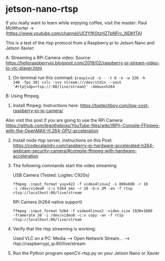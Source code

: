 # jetson-nano-rtsp

If you really want to learn while enjoying coffee, visit the master: Paul McWhorter -> (https://www.youtube.com/channel/UCfYfK0tzHZTpNFrc_NDKfTA)

This is a test of the rtsp protocol from a Raspberry pi to Jetson Nano and Jetson Xavier:

A: Streaming a RPi Camera video:
    Source: https://helloraspberrypi.blogspot.com/2019/02/raspberry-pi-stream-video-to-vlc-player.html

1. On terminal run this commad: 
    <code>$raspivid -o - -t 0 -n -w 320 -h 240 -fps 30| cvlc -vvv stream:///dev/stdin --sout '#rtp{sdp=rtsp://:80/live/stream}' :demux=h264</code>

B: Using ffmpeg.

1. Install ffmpeg:   Instructions here: 
    https://toptechboy.com/low-cost-raspberry-pi-ip-camera/
                  
  Also visit this post if you are going to use the RPi Camera: 
    https://github.com/legotheboss/YouTube-files/wiki/(RPi)-Compile-FFmpeg-with-the-OpenMAX-H.264-GPU-acceleration
    
2. Install node rtsp server, instructions on this Post:
    https://codecalamity.com/raspberry-pi-hardware-accelerated-h264-webcam-security-camera/#compile-ffmpeg-with-hardware-acceleration
    
3. The following commands start the video streaming 
      
      USB Camera (Tested: Logitec C920s) 
      
      <code>ffmpeg -input_format yuyv422 -f video4linux2 -s 800x600 -r 10 -i /dev/video0 -c:v h264_omx -r 10 -b:v 2M -an -f rtsp rtsp://localhost:80/live/stream</code>
      
      RPi Camera (h264 native support)
      
      <code>ffmpeg -input_format h264 -f video4linux2 -video_size 1920x1080 -framerate 30 -i /dev/video0 -c:v copy -an -f rtsp rtsp://localhost:80/live/stream</code>

4. Verify that the rtsp streaming is working:
  
    Used VLC on a PC: Media --> Open Network Stream... --> rtsp://raspberrypi_ip:80/live/stream
    
5. Run the Python program openCV-rtsp.py on your Jetson Nano or Xavier

